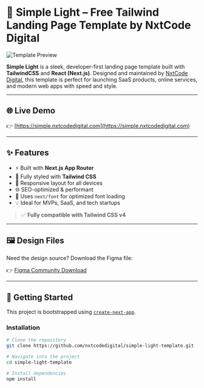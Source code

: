 # 🚀 Simple Light – Free Tailwind Landing Page Template by NxtCode Digital

![Template Preview](https://github.com/cruip/tailwind-landing-page-template/assets/2683512/f9a98fab-a1bc-4fb5-8572-4de0b6bd932a)

**Simple Light** is a sleek, developer-first landing page template built with **TailwindCSS** and **React (Next.js)**. Designed and maintained by [NxtCode Digital](https://nxtcodedigital.com), this template is perfect for launching SaaS products, online services, and modern web apps with speed and style.

---

## 🌐 Live Demo

👉 [https://simple.nxtcodedigital.com](https://simple.nxtcodedigital.com)

---

## ✨ Features

- ⚡ Built with **Next.js App Router**
- 🎨 Fully styled with **Tailwind CSS**
- 📱 Responsive layout for all devices
- 🌐 SEO-optimized & performant
- 💨 Uses `next/font` for optimized font loading
- 💡 Ideal for MVPs, SaaS, and tech startups

> ✅ **Fully compatible with Tailwind CSS v4**

---

## 🖼️ Design Files

Need the design source? Download the Figma file:

👉 [Figma Community Download](https://bit.ly/3HOZMpf)

---

## 🚀 Getting Started

This project is bootstrapped using [`create-next-app`](https://github.com/vercel/next.js/tree/canary/packages/create-next-app).

### Installation

```bash
# Clone the repository
git clone https://github.com/nxtcodedigital/simple-light-template.git

# Navigate into the project
cd simple-light-template

# Install dependencies
npm install
